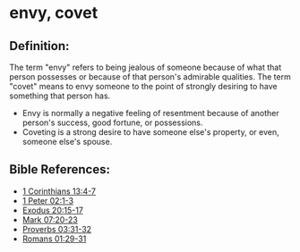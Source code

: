 # envy, covet #

## Definition: ##

The term "envy" refers to being jealous of someone because of what that person possesses or because of that person's admirable qualities. The term "covet" means to envy someone to the point of strongly desiring to have something that person has.

* Envy is normally a negative feeling of resentment because of another person's success, good fortune, or possessions.
* Coveting is a strong desire to have someone else's property, or even, someone else's spouse.



## Bible References: ##

* [1 Corinthians 13:4-7](en/tn/1co/help/13/04)
* [1 Peter 02:1-3](en/tn/1pe/help/02/01)
* [Exodus 20:15-17](en/tn/exo/help/20/15)
* [Mark 07:20-23](en/tn/mrk/help/07/20)
* [Proverbs 03:31-32](en/tn/pro/help/03/31)
* [Romans 01:29-31](en/tn/rom/help/01/29)